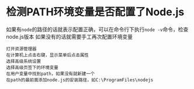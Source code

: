 # 检测PATH环境变量是否配置了Node.js
如果有`node`的路径的话就表示配置正确，可以在命令行下执行`node -v`命令，检查node.js版本
如果没有的话就需要手工再次配置环境变量
```
打开资源管理器
在计算机上点击右键，显示菜单后点击属性
选择高级系统设置
选择高级页签下的环境变量
在用户变量中找到path，如果没有就新建一个
在path的最前面添加node.js的安装路径，如C:\ProgramFiles\nodejs
```
